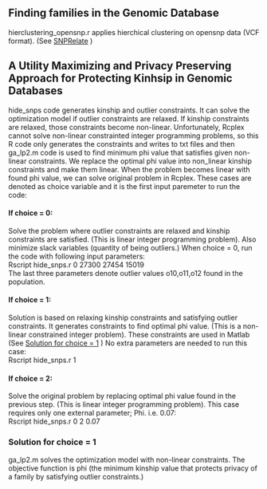 ## Finding families in the Genomic Database
hierclustering_opensnp.r applies hierchical clustering on opensnp data (VCF format). (See [SNPRelate](http://corearray.sourceforge.net/tutorials/SNPRelate/) )
## A Utility Maximizing and Privacy Preserving Approach for Protecting Kinhsip in Genomic Databases
hide_snps code generates kinship and outlier constraints. It can solve the optimization model if outlier constraints are relaxed.  If kinship constraints are relaxed, those constraints become non-linear. Unfortunately, Rcplex cannot solve non-linear constrainted integer programming problems, so this R code only generates the constraints and writes to txt files and then ga_lp2.m code is used to find minimum phi value that satisfies given non-linear constraints. We replace the optimal phi value into non_linear kinship constraints and make them linear. When the problem becomes linear with found phi value, we can solve original problem in Rcplex.
These cases are denoted as choice variable and it is the first input paremeter to run the code:
#### If choice = 0:
Solve the problem where outlier constraints are relaxed and kinship constraints are satisfied. (This is linear integer programming problem). Also minimize slack variables (quantity of being outliers.) 
When choice = 0, run the code with following input parameters:  
Rscript hide_snps.r 0 27300 27454 15019  
The last three parameters denote outlier values o10,o11,o12 found in the population.  
#### If choice = 1:
Solution is based on relaxing kinship constraints and satisfying outlier constraints. It generates constraints to find optimal phi value. (This is a non-linear constrained integer problem). These constraints are used in Matlab (See [Solution for choice = 1](https://github.com/tastanlab/Kinship-Privacy/blob/master/README.md#solution-for-choice--1) )
No extra parameters are needed to run this case:  
Rscript hide_snps.r 1  
#### If choice = 2:
Solve the original problem by replacing optimal phi value found in the previous step. (This is linear integer programming problem). 
This case requires only one external parameter; Phi. i.e. 0.07:  
Rscript hide_snps.r 0 2 0.07  
### Solution for choice = 1
ga_lp2.m solves the optimization model with non-linear constraints. The objective function is phi (the minimum kinship value that protects privacy of a family by satisfying outlier constraints.) 
